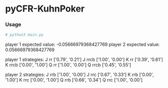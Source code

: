 # pyCFR-KuhnPoker

### Usage 

```python
# python3 main.py
```

player 1 expected value: -0.05666979368427769
player 2 expected value: 0.05666979368427769

player 1 strategies:
J rr   ['0.79', '0.21']
J rrcb ['1.00', '0.00']
K rr   ['0.39', '0.61']
K rrcb ['0.00', '1.00']
Q rr   ['1.00', '0.00']
Q rrcb ['0.45', '0.55']

player 2 strategies:
J rrb  ['1.00', '0.00']
J rrc  ['0.67', '0.33']
K rrb  ['0.00', '1.00']
K rrc  ['0.00', '1.00']
Q rrb  ['0.66', '0.34']
Q rrc  ['1.00', '0.00']
